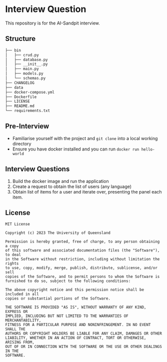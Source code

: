 # Interview Question

This repository is for the AI-Sandpit interview.

## Structure

```bash
├── bin
│   ├── crud.py
│   ├── database.py
│   ├── __init__.py
│   ├── main.py
│   ├── models.py
│   └── schemas.py
├── CHANGELOG
├── data
├── docker-compose.yml
├── Dockerfile
├── LICENSE
├── README.md
└── requirements.txt
```

## Pre-Interview

* Familiarise yourself with the project and `git clone` into a local working directory
* Ensure you have docker installed and you can run `docker run hello-world`

## Interview Questions

1. Build the docker image and run the application
2. Create a request to obtain the list of users (any language)
3. Obtain list of items for a user and iterate over, presenting the panel each item.

## License 

```
MIT License

Copyright (c) 2023 The University of Queensland

Permission is hereby granted, free of charge, to any person obtaining a copy
of this software and associated documentation files (the "Software"), to deal
in the Software without restriction, including without limitation the rights
to use, copy, modify, merge, publish, distribute, sublicense, and/or sell
copies of the Software, and to permit persons to whom the Software is
furnished to do so, subject to the following conditions:

The above copyright notice and this permission notice shall be included in all
copies or substantial portions of the Software.

THE SOFTWARE IS PROVIDED "AS IS", WITHOUT WARRANTY OF ANY KIND, EXPRESS OR
IMPLIED, INCLUDING BUT NOT LIMITED TO THE WARRANTIES OF MERCHANTABILITY,
FITNESS FOR A PARTICULAR PURPOSE AND NONINFRINGEMENT. IN NO EVENT SHALL THE
AUTHORS OR COPYRIGHT HOLDERS BE LIABLE FOR ANY CLAIM, DAMAGES OR OTHER
LIABILITY, WHETHER IN AN ACTION OF CONTRACT, TORT OR OTHERWISE, ARISING FROM,
OUT OF OR IN CONNECTION WITH THE SOFTWARE OR THE USE OR OTHER DEALINGS IN THE
SOFTWARE.
```